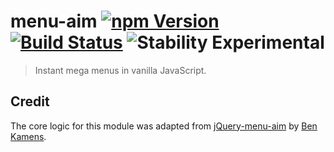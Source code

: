 # menu-aim [![npm Version](http://img.shields.io/npm/v/menu-aim.svg?style=flat)](https://www.npmjs.org/package/menu-aim) [![Build Status](https://img.shields.io/travis/yuanqing/menu-aim.svg?branch=master&style=flat)](https://travis-ci.org/yuanqing/menu-aim) ![Stability Experimental](http://img.shields.io/badge/stability-experimental-red.svg?style=flat)

> Instant mega menus in vanilla JavaScript.

## Credit

The core logic for this module was adapted from [jQuery-menu-aim](https://github.com/kamens/jQuery-menu-aim) by [Ben Kamens](https://github.com/kamens/).
